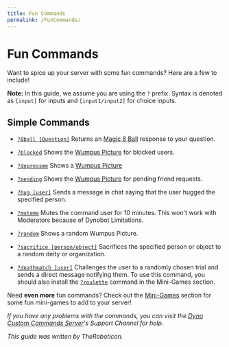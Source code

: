 ```yaml
---
title: Fun Commands
permalink: /FunCommands/
---
```


# Fun Commands
Want to spice up your server with some fun commands? Here are a few to include!  

**Note:** In this guide, we assume you are using the ``?`` prefix. Syntax is denoted as ``[input]`` for inputs and ``[input1/input2]`` for choice inputs.

## Simple Commands
- [`?8ball [Question]`](https://github.com/DynoCC/Dyno-Custom-Commands/blob/master/Fun%20Commands/8ball.txt) Returns an [Magic 8 Ball](https://en.wikipedia.org/wiki/Magic_8-Ball) response to your question.
  
- [`?blocked`](https://github.com/DynoCC/Dyno-Custom-Commands/blob/master/Fun%20Commands/blocked.txt) Shows the [Wumpus Picture](https://dynocc.xyz/files/wumpus.PNG) for blocked users.
  
- [`?depressme`](https://github.com/DynoCC/Dyno-Custom-Commands/blob/master/Fun%20Commands/depressme.txt) Shows a [Wumpus Picture](https://dynocc.tk/files/alone.png)

- [`?pending`](https://github.com/DynoCC/Dyno-Custom-Commands/blob/master/Fun%20Commands/pending.txt) Shows the [Wumpus Picture](https://dynocc.xyz/files/pending.png) for pending friend requests.
  
- [`?hug [user]`](https://github.com/DynoCC/Dyno-Custom-Commands/blob/master/Fun%20Commands/hug.txt) Sends a message in chat saying that the user hugged the specified person.  
  
- [`?muteme`](https://github.com/DynoCC/Dyno-Custom-Commands/blob/master/Fun%20Commands/muteme.txt) Mutes the command user for 10 minutes. This won't work with Moderators because of Dynobot Limitations.  
  
- [`?random`](https://github.com/DynoCC/Dyno-Custom-Commands/blob/master/Fun%20Commands/muteme.txt) Shows a random Wumpus Picture.  
  
- [`?sacrifice [person/object]`](https://github.com/DynoCC/Dyno-Custom-Commands/blob/master/Fun%20Commands/sacrifice.txt) Sacrifices the specified person or object to a random deity or organization.

- [`?deathmatch [user]`](https://github.com/DynoCC/Dyno-Custom-Commands/blob/master/Fun%20Commands/deathmatch.txt) Challenges the user to a randomly chosen trial and sends a direct message notifying them. To use this command, you should also install the [`?roulette`](https://github.com/DynoCC/Dyno-Custom-Commands/blob/master/Fun%20Commands/Mini-Games/roulette.txt) command in the Mini-Games section.
  
Need **even more** fun commands? Check out the [Mini-Games](https://www.dynocc.xyz/FunCommands/MiniGames) section for some fun mini-games to add to your server!

*If you have any problems with the commands, you can visit the [Dyno Custom Commands Server](https://discord.gg/D3K3Fqz)'s Support Channel for help.*

*This guide was written by TheRoboticon.*
